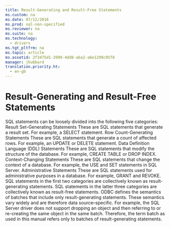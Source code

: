 ```yaml
---
title: Result-Generating and Result-Free Statements
ms.custom: na
ms.date: 07/12/2016
ms.prod: sql-non-specified
ms.reviewer: na
ms.suite: na
ms.technology: 
  - drivers
ms.tgt_pltfrm: na
ms.topic: article
ms.assetid: 2f3475d1-3999-4dd8-aba2-a6e1299c95f8
manager: jhubbard
translation.priority.ht: 
  - en-gb
---
```

# Result-Generating and Result-Free Statements
<?xml version="1.0" encoding="utf-8"?>
<developerConceptualDocument xmlns="http://ddue.schemas.microsoft.com/authoring/2003/5" xmlns:xlink="http://www.w3.org/1999/xlink" xmlns:xsi="http://www.w3.org/2001/XMLSchema-instance" xsi:schemaLocation="http://ddue.schemas.microsoft.com/authoring/2003/5 http://dduestorage.blob.core.windows.net/ddueschema/developer.xsd">
  <introduction>
    <para>SQL statements can be loosely divided into the following five categories:  </para>
    <list class="bullet">
      <listItem>
        <para>
          <legacyBold>Result Set-Generating Statements</legacyBold> These are SQL statements that generate a result set. For example, a <legacyBold>SELECT</legacyBold> statement.</para>
      </listItem>
      <listItem>
        <para>
          <legacyBold>Row Count-Generating Statements</legacyBold> These are SQL statements that generate a count of affected rows. For example, an <legacyBold>UPDATE</legacyBold> or <legacyBold>DELETE</legacyBold> statement.</para>
      </listItem>
      <listItem>
        <para>
          <legacyBold>Data Definition Language (DDL) Statements</legacyBold> These are SQL statements that modify the structure of the database. For example, <legacyBold>CREATE TABLE</legacyBold> or <legacyBold>DROP INDEX</legacyBold>.</para>
      </listItem>
      <listItem>
        <para>
          <legacyBold>Context-Changing Statements</legacyBold> These are SQL statements that change the context of a database. For example, the <legacyBold>USE</legacyBold> and <legacyBold>SET</legacyBold> statements in SQL Server.</para>
      </listItem>
      <listItem>
        <para>
          <legacyBold>Administrative Statements</legacyBold> These are SQL statements used for administrative purposes in a database. For example, <legacyBold>GRANT</legacyBold> and <legacyBold>REVOKE</legacyBold>.</para>
      </listItem>
    </list>
    <para>SQL statements in the first two categories are collectively known as <legacyItalic>result-generating statements</legacyItalic>. SQL statements in the latter three categories are collectively known as <legacyItalic>result-free statements</legacyItalic>. ODBC defines the semantics of batches that include only result-generating statements. These semantics vary widely and are therefore data source–specific. For example, the SQL Server driver does not support dropping an object and then referring to or re-creating the same object in the same batch. Therefore, the term <legacyItalic>batch</legacyItalic> as used in this manual refers only to batches of result-generating statements.</para>
  </introduction>
  <relatedTopics />
</developerConceptualDocument>